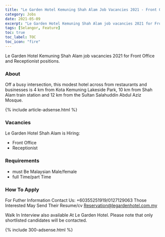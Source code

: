 ```yaml
---
title: "Le Garden Hotel Kemuning Shah Alam Job Vacancies 2021 - Front Office & Receptionist" 
category: Jobs 
date: 2021-05-09
excerpt: "Le Garden Hotel Kemuning Shah Alam job vacancies 2021 for Front Office and Receptionist positions." 
tags: [Selangor, Feature] 
toc: true 
toc_label: TOC 
toc_icon: "fire" 
--- 
```

Le Garden Hotel Kemuning Shah Alam job vacancies 2021 for Front Office and Receptionist positions.

### About
Off a busy intersection, this modest hotel across from restaurants and businesses is 4 km from Kota Kemuning Lakeside Park, 10 km from Shah Alam train station and 12 km from the Sultan Salahuddin Abdul Aziz Mosque.

{% include article-adsense.html %} 

### Vacancies

Le Garden Hotel Shah Alam is Hiring:
- Front Office
- Receptionist

### Requirements
* must Be Malaysian Male/female
* full Time/part Time

### How To Apply
For Futher Information
Contact Us: +60355251919/0127129063
Those Interested May Send Their Resume/cv Reservation@legardenhotel.com.my

Walk In Interview also available At Le Garden Hotel.
Please note that only shortlisted candidates will be contacted.

{% include 300-adsense.html %} 